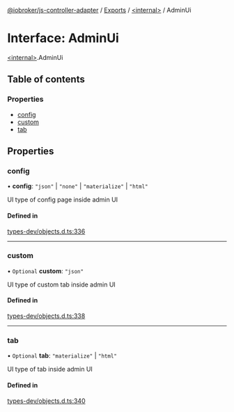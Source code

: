 [@iobroker/js-controller-adapter](../README.md) / [Exports](../modules.md) / [\<internal\>](../modules/internal_.md) / AdminUi

# Interface: AdminUi

[\<internal\>](../modules/internal_.md).AdminUi

## Table of contents

### Properties

- [config](internal_.AdminUi.md#config)
- [custom](internal_.AdminUi.md#custom)
- [tab](internal_.AdminUi.md#tab)

## Properties

### config

• **config**: ``"json"`` \| ``"none"`` \| ``"materialize"`` \| ``"html"``

UI type of config page inside admin UI

#### Defined in

[types-dev/objects.d.ts:336](https://github.com/ioBroker/ioBroker.js-controller/blob/3f7ba90d7/packages/types-dev/objects.d.ts#L336)

___

### custom

• `Optional` **custom**: ``"json"``

UI type of custom tab inside admin UI

#### Defined in

[types-dev/objects.d.ts:338](https://github.com/ioBroker/ioBroker.js-controller/blob/3f7ba90d7/packages/types-dev/objects.d.ts#L338)

___

### tab

• `Optional` **tab**: ``"materialize"`` \| ``"html"``

UI type of tab inside admin UI

#### Defined in

[types-dev/objects.d.ts:340](https://github.com/ioBroker/ioBroker.js-controller/blob/3f7ba90d7/packages/types-dev/objects.d.ts#L340)

